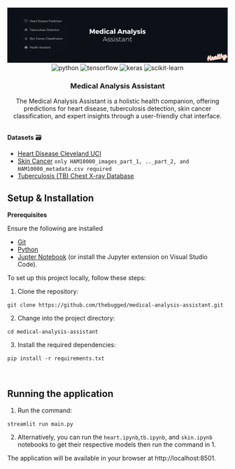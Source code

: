<div align="center">
  <br />
    <a href="https://medical-analysis-assistant.onrender.com" target="_blank">
      <img src="medical.png" alt="Banner">
    </a>
  <br />

  <div>
    <img src="https://img.shields.io/badge/-Python-black?style=for-the-badge&logoColor=white&logo=python&color=3776AB" alt="python" />
    <img src="https://img.shields.io/badge/-TensorFlow-black?style=for-the-badge&logoColor=white&logo=tensorflow&color=FF6F00" alt="tensorflow" />
    <img src="https://img.shields.io/badge/-Keras-black?style=for-the-badge&logoColor=white&logo=keras&color=D00000" alt="keras" />
    <img src="https://img.shields.io/badge/-scikit_learn-black?style=for-the-badge&logoColor=white&logo=scikitlearn&color=F7931E" alt="scikit-learn" />
</div>


  <h3 align="center">Medical Analysis Assistant</h3>

   <div align="center">
     The Medical Analysis Assistant is a holistic health companion, offering predictions for heart disease, tuberculosis detection, skin cancer classification, and expert insights through a user-friendly chat interface.
    </div>
</div>
<br/>

**Datasets** 🗃️
- [Heart Disease Cleveland UCI](https://www.kaggle.com/datasets/cherngs/heart-disease-cleveland-uci/data)
- [Skin Cancer](https://dataverse.harvard.edu/dataset.xhtml?persistentId=doi:10.7910/DVN/DBW86T)
`only HAM10000_images_part_1, .._part_2, and HAM10000_metadata.csv required`
- [Tuberculosis (TB) Chest X-ray Database](https://www.kaggle.com/datasets/tawsifurrahman/tuberculosis-tb-chest-xray-dataset)


## Setup & Installation
**Prerequisites**

Ensure the following are installed
- [Git](https://git-scm.com/)
- [Python](https://www.python.org/downloads/)
- [Jupter Notebook](https://jupyter.org/install) (or install the Jupyter extension on Visual Studio Code).
  
To set up this project locally, follow these steps:

1. Clone the repository:
```shell
git clone https://github.com/thebugged/medical-analysis-assistant.git
```

2. Change into the project directory: 
```shell
cd medical-analysis-assistant
```

3. Install the required dependencies: 
```shell
pip install -r requirements.txt
```
<br/>

## Running the application
1. Run the command: 
```shell
streamlit run main.py
```
2. Alternatively, you can run the `heart.ipynb`,`tb.ipynb`, and `skin.ipynb` notebooks to get their respective models then run the command in 1.

The application will be available in your browser at http://localhost:8501.


